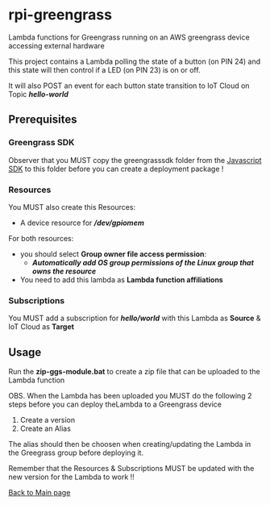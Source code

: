 # rpi-greengrass
Lambda functions for Greengrass running on an AWS greengrass device accessing external hardware

This project contains a Lambda polling the state of a button (on PIN 24) and this state will then control if a LED (on PIN 23) is on or off.

It will also POST an event for each button state transition to IoT Cloud on Topic ***hello-world***

## Prerequisites

### Greengrass SDK
Observer that you MUST copy the greengrasssdk folder from the [Javascript SDK](https://github.com/aws/aws-greengrass-core-sdk-js/) to this folder before you can create a deployment package !

### Resources
You MUST also create this Resources:
* A device resource for ***/dev/gpiomem***

For both resources:
* you should select **Group owner file access permission**:
    * ***Automatically add OS group permissions of the Linux group that owns the resource***
* You need to add this lambda as **Lambda function affiliations**

### Subscriptions
You MUST add a subscription for ***hello/world*** with this Lambda as **Source** & IoT Cloud as **Target**

## Usage
Run the **zip-ggs-module.bat** to create a zip file that can be uploaded to the Lambda function

OBS.
When the Lambda has been uploaded you MUST do the following 2 steps before you can deploy theLambda to a Greengrass device
1. Create a version
2. Create an Alias

The alias should then be choosen when creating/updating the Lambda in the Greegrass group before deploying it.

Remember that the Resources & Subscriptions MUST be updated with the new version for the Lambda to work !!

[Back to Main page](../README.md)